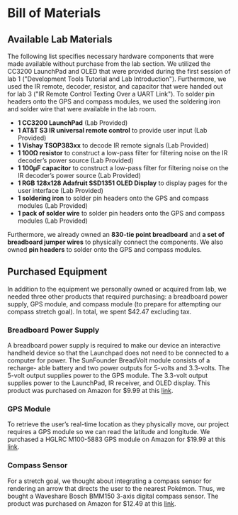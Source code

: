 # Bill of Materials

## Available Lab Materials

The following list specifies necessary hardware components that
were made available without purchase from the lab section. We utilized the CC3200 LaunchPad and OLED that were provided during
the first session of lab 1 ("Development Tools Tutorial and Lab Introduction"). Furthermore, we used the IR remote, decoder, resistor,
and capacitor that were handed out for lab 3 ("IR Remote Control
Texting Over a UART Link"). To solder pin headers onto the GPS
and compass modules, we used the soldering iron and solder wire
that were available in the lab room.

* **1 CC3200 LaunchPad** (Lab Provided)
* **1 AT&T S3 IR universal remote control** to provide user
input (Lab Provided)
* **1 Vishay TSOP383xx** to decode IR remote signals (Lab
Provided)
* **1 100Ω resistor** to construct a low-pass filter for filtering
noise on the IR decoder’s power source (Lab Provided)
* **1 100µF capacitor** to construct a low-pass filter for filtering
noise on the IR decoder’s power source (Lab Provided)
* **1 RGB 128x128 Adafruit SSD1351 OLED Display** to display pages for the user interface (Lab Provided)
* **1 soldering iron** to solder pin headers onto the GPS and
compass modules (Lab Provided)
* **1 pack of solder wire** to solder pin headers onto the GPS
and compass modules (Lab Provided)

Furthermore, we already owned an **830-tie point breadboard**
and **a set of breadboard jumper wires** to physically connect the
components. We also owned **pin headers** to solder onto the GPS
and compass modules.

## Purchased Equipment

In addition to the equipment we personally owned or acquired from
lab, we needed three other products that required purchasing: a
breadboard power supply, GPS module, and compass module (to prepare for attempting our compass stretch goal). In total, we spent
$42.47 excluding tax.

### Breadboard Power Supply

A breadboard power supply is
required to make our device an interactive handheld device so that
the Launchpad does not need to be connected to a computer for
power. The SunFounder BreadVolt module consists of a recharge-
able battery and two power outputs for 5-volts and 3.3-volts. The
5-volt output supplies power to the GPS module. The 3.3-volt output
supplies power to the LaunchPad, IR receiver, and OLED display.
This product was purchased on Amazon for $9.99 at this [link](https://www.amazon.com/SunFounder-Breadboard-Rechargeble-Battery-Compatible/dp/B0D31CWN3X).

### GPS Module

To retrieve the user’s real-time location as they
physically move, our project requires a GPS module so we can read
the latitude and longitude. We purchased a HGLRC M100-5883 GPS
module on Amazon for $19.99 at this [link](https://www.amazon.com/HGLRC-M100-5883-GPS-Generation-Compatible/dp/B0CB5N8RQ8/ref=sr_1_6?crid=ZKUAMNOELC96&dib=eyJ2IjoiMSJ9.76exuWff8ai4mPBf8mLGH_KIP3qUTXmI3QzJOOI7WdrAPkjC28AGuKQZVyi5nd0N4oOlKQ83BGZaDPM8tCjow6tCWU6ponx4q78h8FWCi9ybzwlpXPbKbqVtZRDxD986DN0G5WX5pIixrDhJOFN9X0RfFE-o-_Vlvb5PtRnBun1vpZ_6j2_CB6fJg70M97owy7A0mrABNugz_sp9Sw1rSIUKJ_MG69ZM5SB3jzi7InA.ktUvSBC5ZMjCkUhR8cllH6aC4g55iiKwnh84ZeNLcls&dib_tag=se&keywords=gps%2Bbreadboard&qid=1749331081&sprefix=gps%2Bbreadboar%2Caps%2C153&sr=8-6&th=1).

### Compass Sensor

For a stretch goal, we thought about integrating a compass sensor for rendering an arrow that directs the
user to the nearest Pokémon. Thus, we bought a Waveshare Bosch
BMM150 3-axis digital compass sensor. The product was purchased
on Amazon for $12.49 at this [link](https://www.amazon.com/waveshare-Magnetometer-Measurement-Interface-Raspberry/dp/B0C5XY3J3B?th=1).
